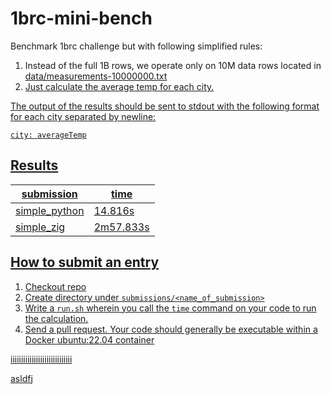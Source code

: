 # 1brc-mini-bench

Benchmark 1brc challenge but with following simplified rules:

1. Instead of the full 1B rows, we operate only on 10M data rows located in <a href="data/measurements-10000000.txt">data/measurements-10000000.txt</div>
2. Just calculate the average temp for each city.

The output of the results should be sent to stdout with the following format for each city separated by newline:

    city: averageTemp

## Results

|  submission   | time          |
| ------------- | ------------- |
| simple_python | 14.816s       |
| simple_zig    | 2m57.833s     |

## How to submit an entry

1. Checkout repo
2. Create directory under `submissions/<name_of_submission>`
3. Write a `run.sh` wherein you call the `time` command on your code to run the calculation.
4. Send a pull request. Your code should generally be executable within a Docker ubuntu:22.04 container









































































































































































iiiiiiiiiiiiiiiiiiiiiiiiiiiii














































































































































































































































































































asldfj





























































































































































































































































































































































































































































































































































































































































































































































































































































































































































































































































































































































































































































































































































































































































































































































































































































































































































































































































































































































































































































































































































































































































































































































































































































































































































































































































































































































































































































































































































































































































































































































































































































































































































































































































































































































































































































































































































































































































































































































































































































































































































































































































































































































































































































































































































































































































































































































































































































































































































































































































































































































































































































































































































































































































































































































































































































































































































































































































































































































































































































































































































































































































































































































































































































































































































































































































































































































































































































































































































































































































































































































































































































































































































































































































































































































































































































































































































































































































































































































































































































































































































































































































































































































































































































































































































































































































































































































































































































































































































































































































































































































































































































































































































































































































































































































































































































































































































































































































































































































































































































































































































































































































































































































































































































































































































































































































































































































































































































































































































































































































































































































































































































































































































































































































































































































































































































































































































































































































































































































































































































































































































































































































































































































































































































































































































































































































































































































































































































































































































































































































































































































































































































































































































































































































































































































































































































































































































































































































































































































































































































































































































































































































































































































































































































































































































































































































































































































































































































































































































































































































































































































































































































































































































































































































































































































































































































































































































































































































































































































































































































































































































































































































































































































































































































































































































































































































































































































































































































































































































































































































































































































































































































































































































































































































































































































































































































































































































































































































































































































































































































































































































































































































































































































































































































































































































































































































































































































































































































































































































































































































































































































































































































































































































































































































































































































































































































































































































































































































































































































































































































































































































































































































































































































































































































































































































































































































































































































































































































































































































































































































































































































































































































































































































































































































































































































































































































































































































































































































































































































































































































































































































































































































































































































































































































































































